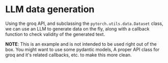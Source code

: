 # LLM data generation

Using the groq API, and subclassing the `pytorch.utils.data.Dataset` class,
we can use an LLM to generate data on the fly, along with a callback function to check validity of the generated text.

**NOTE**: This is an example and is not intended to be used right out of the box. You might want to use some pydantic models, A proper API class for groq and it's related callbacks, etc. to make this more clean.
